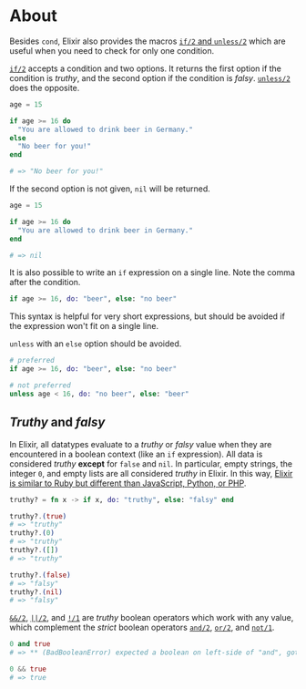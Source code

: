 # About

Besides `cond`, Elixir also provides the macros [`if/2` and `unless/2`][getting-started-if-unless] which are useful when you need to check for only one condition.

[`if/2`][kernel-if] accepts a condition and two options. It returns the first option if the condition is _truthy_, and the second option if the condition is _falsy_. [`unless/2`][kernel-unless] does the opposite.

```elixir
age = 15

if age >= 16 do
  "You are allowed to drink beer in Germany."
else
  "No beer for you!"
end

# => "No beer for you!"
```

If the second option is not given, `nil` will be returned.

```elixir
age = 15

if age >= 16 do
  "You are allowed to drink beer in Germany."
end

# => nil
```

It is also possible to write an `if` expression on a single line. Note the comma after the condition.

```elixir
if age >= 16, do: "beer", else: "no beer"
```

This syntax is helpful for very short expressions, but should be avoided if the expression won't fit on a single line.

`unless` with an `else` option should be avoided.

```elixir
# preferred
if age >= 16, do: "beer", else: "no beer"

# not preferred
unless age < 16, do: "no beer", else: "beer"
```

## _Truthy_ and _falsy_

In Elixir, all datatypes evaluate to a _truthy_ or _falsy_ value when they are encountered in a boolean context (like an `if` expression). All data is considered _truthy_ **except** for `false` and `nil`. In particular, empty strings, the integer `0`, and empty lists are all considered _truthy_ in Elixir. In this way, [Elixir is similar to Ruby but different than JavaScript, Python, or PHP][falsy-various-langs].

```elixir
truthy? = fn x -> if x, do: "truthy", else: "falsy" end

truthy?.(true)
# => "truthy"
truthy?.(0)
# => "truthy"
truthy?.([])
# => "truthy"

truthy?.(false)
# => "falsy"
truthy?.(nil)
# => "falsy"
```

[`&&/2`][kernel-and], [`||/2`][kernel-or], and [`!/1`][kernel-not] are _truthy_ boolean operators which work with any value, which complement the _strict_ boolean operators [`and/2`][kernel-boolean-and], [`or/2`][kernel-boolean-or], and [`not/1`][kernel-boolean-not].

```elixir
0 and true
# => ** (BadBooleanError) expected a boolean on left-side of "and", got: 0

0 && true
# => true
```

[getting-started-if-unless]: https://hexdocs.pm/elixir/case-cond-and-if.html#if-unless
[kernel-if]: https://hexdocs.pm/elixir/Kernel.html#if/2
[kernel-unless]: https://hexdocs.pm/elixir/Kernel.html#unless/2
[kernel-boolean-and]: https://hexdocs.pm/elixir/Kernel.html#and/2
[kernel-boolean-or]: https://hexdocs.pm/elixir/Kernel.html#or/2
[kernel-boolean-not]: https://hexdocs.pm/elixir/Kernel.html#not/1
[kernel-and]: https://hexdocs.pm/elixir/Kernel.html#&&/2
[kernel-or]: https://hexdocs.pm/elixir/Kernel.html#%7C%7C/2
[kernel-not]: https://hexdocs.pm/elixir/Kernel.html#!/1
[falsy-various-langs]: https://www.peachesnstink.com/p/vvCzwCNRfqyPSgTdigNPvC
